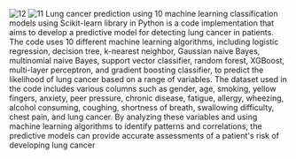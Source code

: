 ![12](https://github.com/user-attachments/assets/4da471d5-30aa-4f7e-a278-465c4dc160b4)
![11](https://github.com/user-attachments/assets/589d5cca-aa9e-48ec-8f52-51b508529628)
Lung cancer prediction using 10 machine learning classification models using Scikit-learn library in Python is a code implementation that aims to develop a predictive model for detecting lung cancer in patients. The code uses 10 different machine learning algorithms, including logistic regression, decision tree, k-nearest neighbor, Gaussian naive Bayes, multinomial naive Bayes, support vector classifier, random forest, XGBoost, multi-layer perceptron, and gradient boosting classifier, to predict the likelihood of lung cancer based on a range of variables. The dataset used in the code includes various columns such as gender, age, smoking, yellow fingers, anxiety, peer pressure, chronic disease, fatigue, allergy, wheezing, alcohol consuming, coughing, shortness of breath, swallowing difficulty, chest pain, and lung cancer. By analyzing these variables and using machine learning algorithms to identify patterns and correlations, the predictive models can provide accurate assessments of a patient's risk of developing lung cancer
